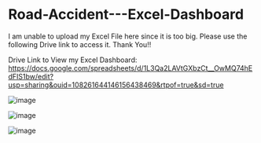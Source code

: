 # Road-Accident---Excel-Dashboard

I am unable to upload my Excel File here since it is too big. Please use the following Drive link to access it. Thank You!!

Drive Link to View my Excel Dashboard: https://docs.google.com/spreadsheets/d/1L3Qa2LAVtGXbzCt__OwMQ74hEdFIS1bw/edit?usp=sharing&ouid=108261644146156438469&rtpof=true&sd=true

![image](https://github.com/user-attachments/assets/53223669-be67-4f9f-9932-578a19b88cc9)

![image](https://github.com/user-attachments/assets/0f74b248-2eae-42f4-82f6-a1f58486322e)

![image](https://github.com/user-attachments/assets/7608974c-4af8-4f8b-b0bf-bd07e83a1cad)


